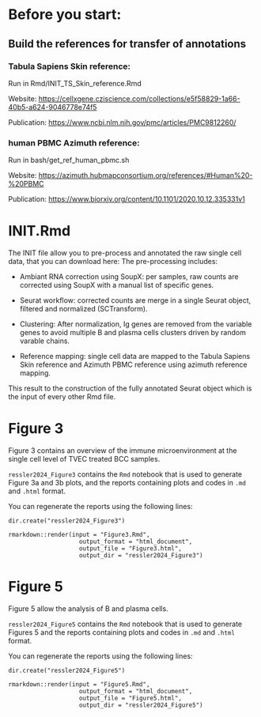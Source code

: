 # Before you start:

## Build the references for transfer of annotations

### Tabula Sapiens Skin reference:

Run in Rmd/INIT_TS_Skin_reference.Rmd

Website: https://cellxgene.cziscience.com/collections/e5f58829-1a66-40b5-a624-9046778e74f5

Publication: https://www.ncbi.nlm.nih.gov/pmc/articles/PMC9812260/

### human PBMC Azimuth reference:

Run in bash/get_ref_human_pbmc.sh

Website: https://azimuth.hubmapconsortium.org/references/#Human%20-%20PBMC

Publication: https://www.biorxiv.org/content/10.1101/2020.10.12.335331v1

# INIT.Rmd

The INIT file allow you to pre-process and annotated the raw single cell data, that you can download here:
The pre-processing includes:

- Ambiant RNA correction using SoupX: per samples, raw counts are corrected using SoupX with a manual list of specific genes.

- Seurat workflow: corrected counts are merge in a single Seurat object, filtered and normalized (SCTransform). 

- Clustering: After normalization, Ig genes are removed from the variable genes to avoid multiple B and plasma cells clusters driven by random varable chains.

- Reference mapping: single cell data are mapped to the Tabula Sapiens Skin reference and Azimuth PBMC reference using azimuth reference mapping.

This result to the construction of the fully annotated Seurat object which is the input of every other Rmd file.

# Figure 3

Figure 3 contains an overview of the immune microenvironment at the single cell level of TVEC treated BCC samples. 

`ressler2024_Figure3` contains the `Rmd` notebook that is used to generate Figure 3a and 3b plots, and the reports containing plots and codes in `.md` and `.html` format.

You can regenerate the reports using the following lines: 
```{r}
dir.create("ressler2024_Figure3")

rmarkdown::render(input = "Figure3.Rmd", 
                    output_format = "html_document",
                    output_file = "Figure3.html",
                    output_dir = "ressler2024_Figure3")
```

# Figure 5

Figure 5 allow the analysis of B and plasma cells. 

`ressler2024_Figure5` contains the `Rmd` notebook that is used to generate Figures 5 and the reports containing plots and codes in `.md` and `.html` format.

You can regenerate the reports using the following lines: 
```{r}
dir.create("ressler2024_Figure5")

rmarkdown::render(input = "Figure5.Rmd", 
                    output_format = "html_document",
                    output_file = "Figure5.html",
                    output_dir = "ressler2024_Figure5")
```



